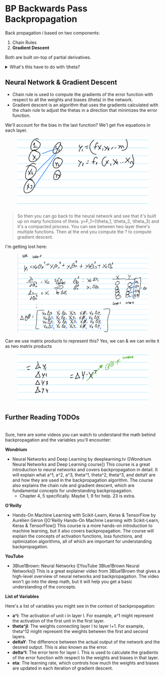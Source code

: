 # BP Backwards Pass Backpropagation

Back propagation i based on two components:

1. Chain Rules
2. **Gradient Descent**

Both are built on-top of partial derivatives.&#x20;

<details>

<summary>What's this have to do with \theta?</summary>

In backpropagation, theta (θ) represents the weights and biases within a neural network. Finding these thetas is crucial for training the network to perform a specific task.

Here's how the concepts you mentioned tie in with finding thetas:

1. **Chain Rule:** Backpropagation utilizes the chain rule of calculus to efficiently compute the gradients of the error function (cost function) with respect to all the thetas in the network. The error function measures how well the network's predictions align with the desired outputs. By calculating these gradients, we determine how much each theta contributes to the overall error.
2. **Gradient Descent:** This optimization algorithm uses the gradients calculated with the chain rule to adjust the thetas in a direction that minimizes the error function. Imagine a landscape where the error function represents the height, and you want to find the lowest valley. Gradient descent guides the thetas downhill towards the minimum error.

Partial derivatives are the foundation for both the chain rule and gradient descent. They tell you how much a function (like the error function) changes with respect to a small change in a single theta. By chaining these partial derivatives together using the chain rule, we can efficiently calculate the overall impact of each theta on the error. Gradient descent then uses this information to iteratively update the thetas, moving them closer to the optimal values that minimize the error.

In essence, backpropagation employs the chain rule to calculate gradients and leverages gradient descent to find the optimal thetas that lead to the best performance for the neural network.

</details>

## Neural Network & Gradient Descent

* Chain rule is used to compute the gradients of the error function with respect to all the weights and biases (theta) in the network.
* Gradient descent is an algorithm that uses the gradients calculated with the chain rule to adjust the thetas in a direction that minimizes the error function.

We'll account for the bias in the last function? We'l get five equations in each layer.

<figure><img src="../../../.gitbook/assets/image (2) (1) (1) (1) (1) (1) (1).png" alt=""><figcaption></figcaption></figure>

> So then you can go back to the neural network and see that it's built up on many functions of theta. y=F\_1=(\theta\_1, \theta\_2, \theta\_3) and it's a compacted process. You can see between two layer there's multiple functions. Then at the end you compute the ? to compute gradient descent.&#x20;

I'm getting lost here:

<figure><img src="../../../.gitbook/assets/image (2) (1) (1) (1) (1) (1).png" alt=""><figcaption></figcaption></figure>

Can we use matrix products to represent this? Yes, we can & we can write it as two matrix products

<figure><img src="../../../.gitbook/assets/image (1) (1) (1) (1) (1) (1) (1) (1) (1) (1) (1) (1) (1).png" alt=""><figcaption></figcaption></figure>

## Further Reading TODOs

\
Sure, here are some videos you can watch to understand the math behind backpropagation and the variables you'll encounter:

**Wondrium**

* Neural Networks and Deep Learning by deeplearning.tv (\[Wondrium Neural Networks and Deep Learning course]) This course is a great introduction to neural networks and covers backpropagation in detail. It will explain what a^1, a^2, a^3, theta^1, theta^2, theta^3, and deltaY are and how they are used in the backpropagation algorithm. The course also explains the chain rule and gradient descent, which are fundamental concepts for understanding backpropagation.
  * Chapter 4, 5 specifically. Maybe 1, 9 for help. 23 is extra.

**O'Reilly**

* Hands-On Machine Learning with Scikit-Learn, Keras & TensorFlow by Aurélien Géron (\[O'Reilly Hands-On Machine Learning with Scikit-Learn, Keras & TensorFlow]) This course is a more hands-on introduction to machine learning, but it also covers backpropagation. The course will explain the concepts of activation functions, loss functions, and optimization algorithms, all of which are important for understanding backpropagation.

**YouTube**

* 3Blue1Brown: Neural Networks (\[YouTube 3Blue1Brown Neural Networks]) This is a great explainer video from 3Blue1Brown that gives a high-level overview of neural networks and backpropagation. The video won't go into the deep math, but it will help you get a basic understanding of the concepts.

**List of Variables**

Here's a list of variables you might see in the context of backpropagation:

* **a^i**: The activation of unit i in layer l. For example, a^1 might represent the activation of the first unit in the first layer.
* **theta^jl**: The weights connecting layer l to layer l+1. For example, theta^12 might represent the weights between the first and second layers.
* **deltaY**: The difference between the actual output of the network and the desired output. This is also known as the error.
* **delta^l**: The error term for layer l. This is used to calculate the gradients of the error function with respect to the weights and biases in that layer.
* **eta**: The learning rate, which controls how much the weights and biases are updated in each iteration of gradient descent.

